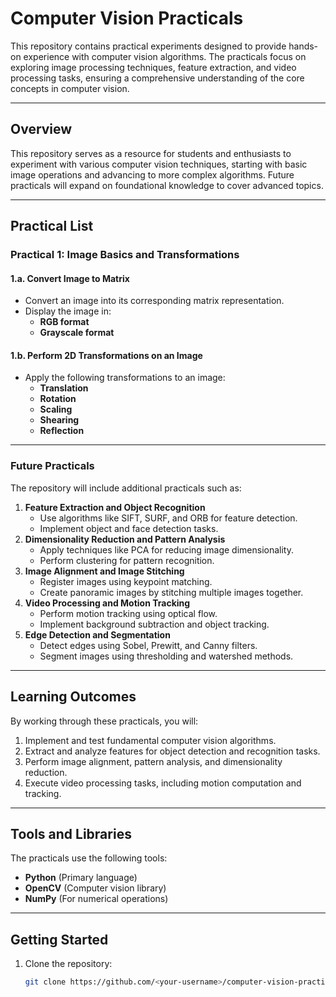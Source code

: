 # Computer Vision Practicals

This repository contains practical experiments designed to provide hands-on experience with computer vision algorithms. The practicals focus on exploring image processing techniques, feature extraction, and video processing tasks, ensuring a comprehensive understanding of the core concepts in computer vision.

---

## Overview

This repository serves as a resource for students and enthusiasts to experiment with various computer vision techniques, starting with basic image operations and advancing to more complex algorithms. Future practicals will expand on foundational knowledge to cover advanced topics.

---

## Practical List

### Practical 1: Image Basics and Transformations  
#### 1.a. **Convert Image to Matrix**  
- Convert an image into its corresponding matrix representation.  
- Display the image in:
  - **RGB format**
  - **Grayscale format**

#### 1.b. **Perform 2D Transformations on an Image**  
- Apply the following transformations to an image:
  - **Translation**
  - **Rotation**
  - **Scaling**
  - **Shearing**
  - **Reflection**

---

### Future Practicals

The repository will include additional practicals such as:
1. **Feature Extraction and Object Recognition**
   - Use algorithms like SIFT, SURF, and ORB for feature detection.
   - Implement object and face detection tasks.
2. **Dimensionality Reduction and Pattern Analysis**
   - Apply techniques like PCA for reducing image dimensionality.
   - Perform clustering for pattern recognition.
3. **Image Alignment and Image Stitching**
   - Register images using keypoint matching.
   - Create panoramic images by stitching multiple images together.
4. **Video Processing and Motion Tracking**
   - Perform motion tracking using optical flow.
   - Implement background subtraction and object tracking.
5. **Edge Detection and Segmentation**
   - Detect edges using Sobel, Prewitt, and Canny filters.
   - Segment images using thresholding and watershed methods.

---

## Learning Outcomes

By working through these practicals, you will:
1. Implement and test fundamental computer vision algorithms.
2. Extract and analyze features for object detection and recognition tasks.
3. Perform image alignment, pattern analysis, and dimensionality reduction.
4. Execute video processing tasks, including motion computation and tracking.

---

## Tools and Libraries

The practicals use the following tools:
- **Python** (Primary language)
- **OpenCV** (Computer vision library)
- **NumPy** (For numerical operations)

---

## Getting Started

1. Clone the repository:
   ```bash
   git clone https://github.com/<your-username>/computer-vision-practicals.git
